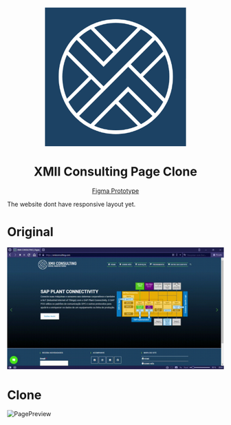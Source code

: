<p align="center">
  <img src="https://github.com/nailtonvital/xmii-consulting-clone/blob/main/src/images/icone_site.png" />
</p>

<h1 align="center">XMII Consulting Page Clone</h1>
<p align="center">
<a href="https://www.figma.com/file/J6H6rL4k001NtDT7vXSQrY/XMII-CONSULTING-Redesign?node-id=0%3A1">Figma Prototype</a> 
</p>

The website dont have responsive layout yet.

# Original
![PagePreview](https://github.com/nailtonvital/xmii-consulting-clone/blob/main/original.gif)
# Clone
![PagePreview](https://github.com/nailtonvital/xmii-consulting-clone/blob/main/preview.gif)
